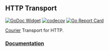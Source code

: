 ## HTTP Transport

[![GoDoc Widget](https://godoc.org/github.com/liucxer/courier/httptransport?status.svg)](https://godoc.org/github.com/liucxer/courier/httptransport)
[![codecov](https://codecov.io/gh/go-courier/httptransport/branch/master/graph/badge.svg)](https://codecov.io/gh/go-courier/httptransport)
[![Go Report Card](https://goreportcard.com/badge/github.com/liucxer/courier/httptransport)](https://goreportcard.com/report/github.com/liucxer/courier/httptransport)

[Courier](https://github.com/liucxer/courier/courier) Transport for HTTP.

### [Documentation](https://github.com/liucxer/courier/courier/wiki/HTTP-Transport)
